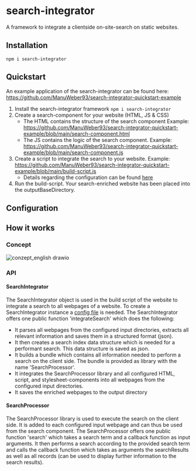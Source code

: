 # search-integrator
A framework to integrate a clientside on-site-search on static websites.

## Installation
```
npm i search-integrator
```

## Quickstart
An example application of the search-integrator can be found here: https://github.com/ManuWeber93/search-integrator-quickstart-example
1. Install the search-integrator framework `npm i search-integrator`
2. Create a search-component for your website (HTML, JS & CSS)
   - The HTML contains the structure of the search component Example: https://github.com/ManuWeber93/search-integrator-quickstart-example/blob/main/search-component.html
   - The JS contains the logic of the search component. Example: https://github.com/ManuWeber93/search-integrator-quickstart-example/blob/main/search-component.js
3. Create a script to integrate the search to your website. Example: https://github.com/ManuWeber93/search-integrator-quickstart-example/blob/main/build-script.js
   - Details regarding the configuration can be found [here](##Configuration)
4. Run the build-script. Your search-enriched website has been placed into the outputBaseDirectory.

## Configuration

## How it works
### Concept
![conzept_english drawio](https://github.com/ManuWeber93/search-integrator/assets/91136383/4da5c185-49ed-438f-a49e-7654cbaea604)



### API
#### SearchIntegrator
The SearchIntegrator object is used in the build script of the website to integrate a search to all webpages of a website.
To create a SearchIntegrator instance a [config file](#Configuration) is needed.
The SearchIntegrator offers one public function 'integrateSearch' which does the following:
- It parses all webpages from the configured input directories, extracts all relevant information and saves them in a structured format (json).
- It then creates a search index data structure which is needed for a performant search. This data structure is saved as json.
- It builds a bundle which contains all information needed to perform a search on the client side. The bundle is provided as library with the name 'SearchProcessor'.
- It integrates the SearchProcessor library and all configured HTML, script, and stylesheet-components into all webpages from the configured input directories. 
- It saves the enriched webpages to the output directory

#### SearchProcessor
The SearchProcessor library is used to execute the search on the client side. It is added to each configured input webpage and can thus be used from the search component.
The SearchProcessor offers one public function 'search' which takes a search term and a callback function as input arguments.
It then performs a search according to the provided search term and calls the callback function which takes as arguments the searchResults as well as all records (can be used to display further information to the search results). 




